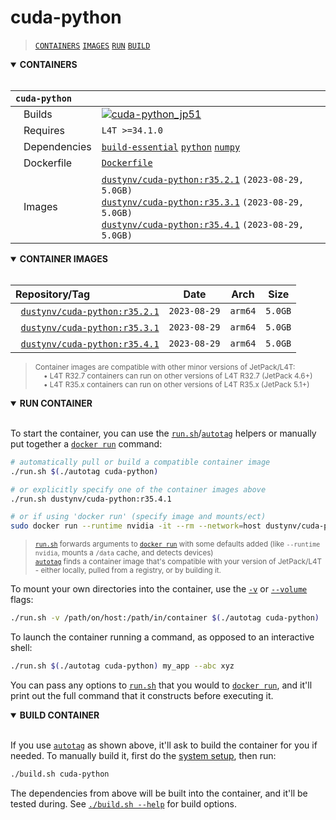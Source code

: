 # cuda-python

> [`CONTAINERS`](#user-content-containers) [`IMAGES`](#user-content-images) [`RUN`](#user-content-run) [`BUILD`](#user-content-build)

<details open>
<summary><b><a id="containers">CONTAINERS</a></b></summary>
<br>

| **`cuda-python`** | |
| :-- | :-- |
| &nbsp;&nbsp;&nbsp;Builds | [![`cuda-python_jp51`](https://img.shields.io/github/actions/workflow/status/dusty-nv/jetson-containers/cuda-python_jp51.yml?label=cuda-python:jp51)](https://github.com/dusty-nv/jetson-containers/actions/workflows/cuda-python_jp51.yml) |
| &nbsp;&nbsp;&nbsp;Requires | `L4T >=34.1.0` |
| &nbsp;&nbsp;&nbsp;Dependencies | [`build-essential`](/packages/build-essential) [`python`](/packages/python) [`numpy`](/packages/numpy) |
| &nbsp;&nbsp;&nbsp;Dockerfile | [`Dockerfile`](Dockerfile) |
| &nbsp;&nbsp;&nbsp;Images | [`dustynv/cuda-python:r35.2.1`](https://hub.docker.com/r/dustynv/cuda-python/tags) `(2023-08-29, 5.0GB)`<br>[`dustynv/cuda-python:r35.3.1`](https://hub.docker.com/r/dustynv/cuda-python/tags) `(2023-08-29, 5.0GB)`<br>[`dustynv/cuda-python:r35.4.1`](https://hub.docker.com/r/dustynv/cuda-python/tags) `(2023-08-29, 5.0GB)` |

</details>

<details open>
<summary><b><a id="images">CONTAINER IMAGES</a></b></summary>
<br>

| Repository/Tag | Date | Arch | Size |
| :-- | :--: | :--: | :--: |
| &nbsp;&nbsp;[`dustynv/cuda-python:r35.2.1`](https://hub.docker.com/r/dustynv/cuda-python/tags) | `2023-08-29` | `arm64` | `5.0GB` |
| &nbsp;&nbsp;[`dustynv/cuda-python:r35.3.1`](https://hub.docker.com/r/dustynv/cuda-python/tags) | `2023-08-29` | `arm64` | `5.0GB` |
| &nbsp;&nbsp;[`dustynv/cuda-python:r35.4.1`](https://hub.docker.com/r/dustynv/cuda-python/tags) | `2023-08-29` | `arm64` | `5.0GB` |

> <sub>Container images are compatible with other minor versions of JetPack/L4T:</sub><br>
> <sub>&nbsp;&nbsp;&nbsp;&nbsp;• L4T R32.7 containers can run on other versions of L4T R32.7 (JetPack 4.6+)</sub><br>
> <sub>&nbsp;&nbsp;&nbsp;&nbsp;• L4T R35.x containers can run on other versions of L4T R35.x (JetPack 5.1+)</sub><br>
</details>

<details open>
<summary><b><a id="run">RUN CONTAINER</a></b></summary>
<br>

To start the container, you can use the [`run.sh`](/docs/run.md)/[`autotag`](/docs/run.md#autotag) helpers or manually put together a [`docker run`](https://docs.docker.com/engine/reference/commandline/run/) command:
```bash
# automatically pull or build a compatible container image
./run.sh $(./autotag cuda-python)

# or explicitly specify one of the container images above
./run.sh dustynv/cuda-python:r35.4.1

# or if using 'docker run' (specify image and mounts/ect)
sudo docker run --runtime nvidia -it --rm --network=host dustynv/cuda-python:r35.4.1
```
> <sup>[`run.sh`](/docs/run.md) forwards arguments to [`docker run`](https://docs.docker.com/engine/reference/commandline/run/) with some defaults added (like `--runtime nvidia`, mounts a `/data` cache, and detects devices)</sup><br>
> <sup>[`autotag`](/docs/run.md#autotag) finds a container image that's compatible with your version of JetPack/L4T - either locally, pulled from a registry, or by building it.</sup>

To mount your own directories into the container, use the [`-v`](https://docs.docker.com/engine/reference/commandline/run/#volume) or [`--volume`](https://docs.docker.com/engine/reference/commandline/run/#volume) flags:
```bash
./run.sh -v /path/on/host:/path/in/container $(./autotag cuda-python)
```
To launch the container running a command, as opposed to an interactive shell:
```bash
./run.sh $(./autotag cuda-python) my_app --abc xyz
```
You can pass any options to [`run.sh`](/docs/run.md) that you would to [`docker run`](https://docs.docker.com/engine/reference/commandline/run/), and it'll print out the full command that it constructs before executing it.
</details>
<details open>
<summary><b><a id="build">BUILD CONTAINER</b></summary>
<br>

If you use [`autotag`](/docs/run.md#autotag) as shown above, it'll ask to build the container for you if needed.  To manually build it, first do the [system setup](/docs/setup.md), then run:
```bash
./build.sh cuda-python
```
The dependencies from above will be built into the container, and it'll be tested during.  See [`./build.sh --help`](/jetson_containers/build.py) for build options.
</details>
